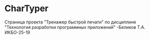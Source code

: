 <h1 align="left">CharTyper</h1>
Страница проекта "Тренажер быстрой печати" по дисциплине "Технология разработки программных приложений" -Беликов Т.А. ИКБО-25-19
